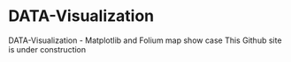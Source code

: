 # DATA-Visualization
DATA-Visualization - Matplotlib and Folium map show case
This Github site is under construction

